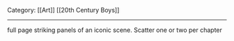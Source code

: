 Category: [[Art]] [[20th Century Boys]]
___
full page striking panels of an iconic scene. Scatter one or two per chapter